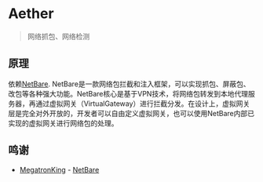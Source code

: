 # Aether

> 网络抓包、网络检测

## 原理

依赖[NetBare](https://github.com/MegatronKing/NetBare). NetBare是一款网络包拦截和注入框架，可以实现抓包、屏蔽包、改包等各种强大功能。NetBare核心是基于VPN技术，将网络包转发到本地代理服务器，再通过虚拟网关（VirtualGateway）进行拦截分发。在设计上，虚拟网关层是完全对外开放的，开发者可以自由定义虚拟网关，也可以使用NetBare内部已实现的虚拟网关进行网络包的处理。


## 鸣谢

* [MegatronKing](https://github.com/MegatronKing) - [NetBare](https://github.com/MegatronKing/NetBare) 
